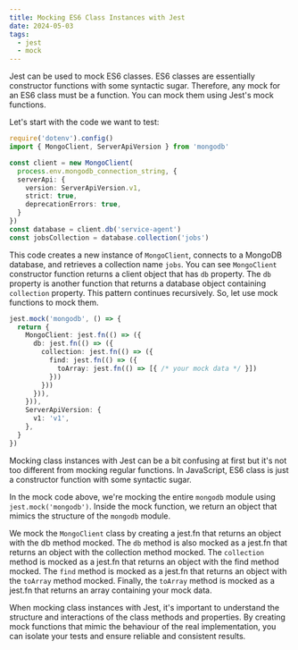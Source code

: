 ```yaml
---
title: Mocking ES6 Class Instances with Jest
date: 2024-05-03
tags:
  - jest
  - mock
---
```

Jest can be used to mock ES6 classes. ES6 classes are essentially constructor functions with some syntactic sugar. Therefore, any mock for an ES6 class must be a function. You can mock them using Jest's mock functions. 

Let's start with the code we want to test:
```typescript
require('dotenv').config()
import { MongoClient, ServerApiVersion } from 'mongodb'

const client = new MongoClient(
  process.env.mongodb_connection_string, {
  serverApi: {
    version: ServerApiVersion.v1,
    strict: true,
    deprecationErrors: true,
  }
})
const database = client.db('service-agent')
const jobsCollection = database.collection('jobs')

```

This code creates a new instance of `MongoClient`, connects to a MongoDB database, and retrieves a collection name `jobs`.
You can see `MongoClient` constructor function returns a client object that has `db` property. The `db` property is another function that returns a database object containing `collection` property. This pattern continues recursively. So, let use mock functions to mock them.

```typescript
jest.mock('mongodb', () => {
  return {
    MongoClient: jest.fn(() => ({
      db: jest.fn(() => ({
        collection: jest.fn(() => ({
          find: jest.fn(() => ({
            toArray: jest.fn(() => [{ /* your mock data */ }])
          }))
        }))
      })),
    })),
    ServerApiVersion: {
      v1: 'v1',
    },
  }
})
```

Mocking class instances with Jest can be a bit confusing at first but it's not too different from mocking regular functions. In JavaScript, ES6 class is just a constructor function with some syntactic sugar.

In the mock code above, we're mocking the entire `mongodb` module using `jest.mock('mongodb')`. Inside the mock function, we return an object that mimics the structure of the `mongodb` module.

We mock the `MongoClient` class by creating a jest.fn that returns an object with the db method mocked. The `db` method is also mocked as a jest.fn that returns an object with the collection method mocked. The `collection` method is mocked as a jest.fn that returns an object with the find method mocked. The `find` method is mocked as a jest.fn that returns an object with the `toArray` method mocked. Finally, the `toArray` method is mocked as a jest.fn that returns an array containing your mock data.

When mocking class instances with Jest, it's important to understand the structure and interactions of the class methods and properties. By creating mock functions that mimic the behaviour of the real implementation, you can isolate your tests and ensure reliable and consistent results.
